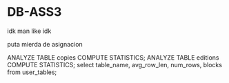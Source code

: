 # DB-ASS3
idk man
like
idk

puta mierda de asignacion

ANALYZE TABLE copies COMPUTE STATISTICS;
ANALYZE TABLE editions COMPUTE STATISTICS;
select table_name, avg_row_len, num_rows, blocks from user_tables;
